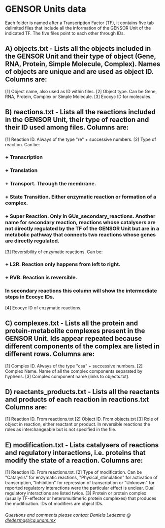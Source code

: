 
# GENSOR Units data

Each folder is named after a Transcription Factor (TF), it contains five tab delimited files that include all the information of the GENSOR Unit of the indicated TF. The five files point to each other through IDs.

## A) objects.txt - Lists all the objects included in the GENSOR Unit and their type of object (Gene, RNA, Protein, Simple Molecule, Complex). Names of objects are unique and are used as object ID. Columns are:
[1] Object name, also used as ID within files.
[2] Object type. Can be Gene, RNA, Protein, Complex or Simple Molecule.
[3] Ecocyc ID for molecules.

## B) reactions.txt - Lists all the reactions included in the GENSOR Unit, their type of reaction and their ID used among files. Columns are:
[1] Reaction ID. Always of the type "re" + successive numbers.
[2] Type of reaction. Can be:
### + Transcription
### + Translation
### + Transport. Through the membrane.
### + State Transition. Either enzymatic reaction or formation of a complex.
### + Super Reaction. Only in GUs_secondary_reactions. Another name for secondary reaction, reactions whose catalysers are not directly regulated by the TF of the GENSOR Unit but are in a metabolic pathway that connects two reactions whose genes are directly regulated. 
[3] Reversibility of enzymatic reactions. Can be:
### + L2R. Reaction only happens from left to right.
### + RVB. Reaction is reversible.
###  In secondary reactions this column will show the intermediate steps in Ecocyc IDs.
[4] Ecocyc ID of enzymatic reactions.

## C) complexes.txt - Lists all the protein and protein-metabolite complexes present in the GENSOR Unit. Ids appear repeated because different components of the complex are listed in different rows. Columns are:
[1] Complex ID. Always of the type "csa" + successive numbers.
[2] Complex Name. Name of all the complex components separated by hyphens.
[3] Complex component name (links to objects.txt).

## D) reactants_products.txt - Lists all the reactants and products of each reaction in reactions.txt Columns are:
[1] Reaction ID. From reactions.txt
[2] Object ID. From objects.txt
[3] Role of object in reaction, either reactant or product. In reversible reactions the roles as interchangeable but is not specified in the file.

## E) modification.txt - Lists catalysers of reactions and regulatory interactions, i.e. proteins that modify the state of a reaction. Columns are:
[1] Reaction ID. From reactions.txt.
[2] Type of modification. Can be "Catalysis" for enzymatic reactions, "Physical_stimulation" for activation of transcription, "Inhibition" for repression of transcription or "Unknown" for reported regulatory interactions were the particular effect is unclear. Dual regulatory interactions are listed twice. 
[3] Protein or protein complex (usually TF-effector or heteromultimeric protein complexes) that produces the modification. IDs of modifiers are object IDs.


###### Questions and comments please contact Daniela Ledezma @ dledezma@lcg.unam.mx 
